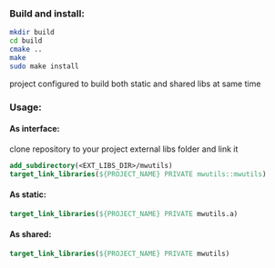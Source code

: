  
### Build and install:
```sh
mkdir build
cd build
cmake ..
make
sudo make install
```
project configured to build both static and shared libs at same time


### Usage:
#### As interface:
clone repository to your project external libs folder and link it
```cmake
add_subdirectory(<EXT_LIBS_DIR>/mwutils)
target_link_libraries(${PROJECT_NAME} PRIVATE mwutils::mwutils)
```

#### As static:
```cmake
target_link_libraries(${PROJECT_NAME} PRIVATE mwutils.a)
```

#### As shared:
```cmake
target_link_libraries(${PROJECT_NAME} PRIVATE mwutils)
```
